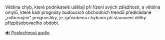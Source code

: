 
Většina chyb, které podnikatelé udělají při řízení svých záležitostí, a většina omylů, které kazí prognózy budoucích obchodních trendů předkládané „odbornými" prognostiky, je způsobena chybami při stanovení délky přizpůsobovacího období.

[🔊 Poslechnout audio](/data/7-paragraphs/audio/chapter_126/para_003-Vtina-chyb-kter-podnikatel-udlaj-pi-zen.mp3)
